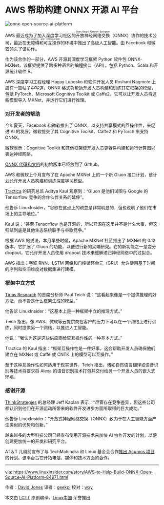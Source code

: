 AWS 帮助构建 ONNX 开源 AI 平台
============================================================
![onnx-open-source-ai-platform](https://www.linuxinsider.com/article_images/story_graphics_xlarge/xl-2017-onnx-1.jpg)


AWS 最近成为了加入深度学习社区的<ruby>开放神经网络交换<rt>Open Neural Network Exchange</rt></ruby>（ONNX）协作的技术公司，最近在<ruby>无障碍和可互操作<rt>frictionless and interoperable</rt></ruby>的环境中推出了高级人工智能。由 Facebook 和微软领头了该协作。

作为该合作的一部分，AWS 开源其深度学习框架 Python 软件包 ONNX-MXNet，该框架提供了跨多种语言的编程接口（API），包括 Python、Scala 和开源统计软件 R。

AWS 深度学习工程经理 Hagay Lupesko 和软件开发人员 Roshani Nagmote 上周在一篇帖子中写道，ONNX 格式将帮助开发人员构建和训练其它框架的模型，包括 PyTorch、Microsoft Cognitive Toolkit 或 Caffe2。它可以让开发人员将这些模型导入 MXNet，并运行它们进行推理。

### 对开发者的帮助

今年夏天，Facebook 和微软推出了 ONNX，以支持共享模式的互操作性，来促进 AI 的发展。微软提交了其 Cognitive Toolkit、Caffe2 和 PyTorch 来支持 ONNX。

微软表示：Cognitive Toolkit 和其他框架使开发人员更容易构建和运行计算图以表达神经网络。

[ONNX 代码和文档][4]的初始版本已经放到了 Github。

AWS 和微软上个月宣布了在 Apache MXNet 上的一个新 Gluon 接口计划，该计划允许开发人员构建和训练深度学习模型。

[Tractica][5] 的研究总监 Aditya Kaul 观察到：“Gluon 是他们试图与 Google 的 Tensorflow 竞争的合作伙伴关系的延伸”。

他告诉 LinuxInsider，“谷歌在这点上的疏忽是非常明显的，但也说明了他们在市场上的主导地位。”

Kaul 说：“甚至 Tensorflow 也是开源的，所以开源在这里并不是什么大事，但这归结到底是其他生态系统联手与谷歌竞争。”

根据 AWS 的说法，本月早些时候，Apache MXNet 社区推出了 MXNet 的 0.12 版本，它扩展了 Gluon 的功能，以便进行新的尖端研究。它的新功能之一是变分 dropout，它允许开发人员使用 dropout 技术来缓解递归神经网络中的过拟合。

AWS 指出：卷积 RNN、LSTM 网络和门控循环单元（GRU）允许使用基于时间的序列和空间维度对数据集进行建模。

### 框架中立方式

[Tirias Research][6] 的首席分析师 Paul Teich 说：“这看起来像是一个提供推理的好方法，而不管是什么框架生成的模型。”

他告诉 LinuxInsider：“这基本上是一种框架中立的推理方式。”

Teich 指出，像 AWS、微软等云提供商在客户的压力下可以在一个网络上进行训练，同时提供另一个网络，以推进人工智能。

他说：“我认为这是这些供应商检查互操作性的一种基本方式。”

Tractica 的 Kaul 指出：“框架互操作性是一件好事，这会帮助开发人员确保他们建立在 MXNet 或 Caffe 或 CNTK 上的模型可以互操作。”

至于这种互操作性如何适用于现实世界，Teich 指出，诸如自然语言翻译或语音识别等技术将要求将 Alexa 的语音识别技术打包并交付给另一个开发人员的嵌入式环境。

### 感谢开源

[ThinkStrategies][7] 的总经理 Jeff Kaplan 表示：“尽管存在竞争差异，但这些公司都认识到他们在开源运动所带来的软件开发进步方面所取得的巨大成功。”

他告诉 LinuxInsider：“开放式神经网络交换（ONNX）致力于在人工智能方面产生类似的优势和创新。”

越来越多的大型科技公司已经宣布使用开源技术来加快 AI 协作开发的计划，以便创建更加统一的开发和研究平台。

AT＆T 几周前宣布了与 TechMahindra 和 Linux 基金会合作[推出 Acumos 项目][8]的计划。该平台旨在开拓电信、媒体和技术方面的合作。


--------------------------------------------------------------------------------

via: https://www.linuxinsider.com/story/AWS-to-Help-Build-ONNX-Open-Source-AI-Platform-84971.html

作者：[David Jones][a]
译者：[geekpi](https://github.com/geekpi)
校对：[wxy](https://github.com/wxy)

本文由 [LCTT](https://github.com/LCTT/TranslateProject) 原创编译，[Linux中国](https://linux.cn/) 荣誉推出

[a]:https://www.linuxinsider.com/story/AWS-to-Help-Build-ONNX-Open-Source-AI-Platform-84971.html#searchbyline
[1]:https://www.linuxinsider.com/story/AWS-to-Help-Build-ONNX-Open-Source-AI-Platform-84971.html#
[2]:https://www.linuxinsider.com/perl/mailit/?id=84971
[3]:https://www.linuxinsider.com/story/AWS-to-Help-Build-ONNX-Open-Source-AI-Platform-84971.html
[4]:https://github.com/onnx/onnx
[5]:https://www.tractica.com/
[6]:http://www.tiriasresearch.com/
[7]:http://www.thinkstrategies.com/
[8]:https://www.linuxinsider.com/story/84926.html
[9]:https://www.linuxinsider.com/story/AWS-to-Help-Build-ONNX-Open-Source-AI-Platform-84971.html
